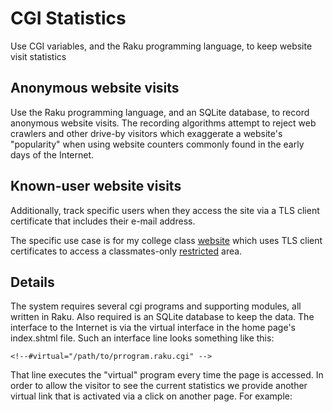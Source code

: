 # CGI Statistics

Use CGI variables, and the Raku programming language, to keep website visit statistics

## Anonymous website visits

Use the Raku programming language, and an SQLite database, to record
anonymous website visits. The recording algorithms attempt to reject
web crawlers and other drive-by visitors which exaggerate a website's
"popularity" when using website counters commonly found in the early
days of the Internet.

## Known-user website visits

Additionally, track specific users when they access the site via a TLS client
certificate that includes their e-mail address.

The specific use case is for my college class [website](https://usafa-1965.org)
which uses TLS client certificates to access a classmates-only
[restricted](https://usafa-1965.org/login/index.shtml) area.

## Details

The system requires several cgi programs and supporting modules, all written in Raku.
Also required is an SQLite database to keep the data. The interface to the Internet
is via the virtual interface in the home page's index.shtml file. Such an interface
line looks something like this:

    <!--#virtual="/path/to/prrogram.raku.cgi" -->

That line executes the "virtual" program every time the page is accessed.
In order to allow the visitor to see the current statistics we provide
another virtual link that is activated via a click on another page.
For example:


